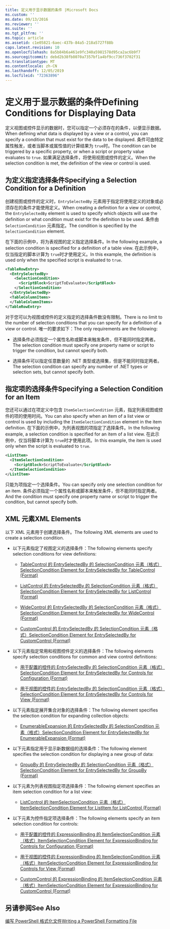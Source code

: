```yaml
---
title: 定义用于显示数据的条件 |Microsoft Docs
ms.custom: ''
ms.date: 09/13/2016
ms.reviewer: ''
ms.suite: ''
ms.tgt_pltfrm: ''
ms.topic: article
ms.assetid: c1e05821-6aec-437b-84a5-218a5727f88b
caps.latest.revision: 10
ms.openlocfilehash: 8a5b84b6a461e9fc340a5981578d95ca2ac6b9f7
ms.sourcegitcommit: debd2b38fb8070a7357bf1a4bf9cc736f3702f31
ms.translationtype: MT
ms.contentlocale: zh-CN
ms.lasthandoff: 12/05/2019
ms.locfileid: "72363896"
---
```

# <a name="defining-conditions-for-displaying-data"></a><span data-ttu-id="ce04a-102">定义用于显示数据的条件</span><span class="sxs-lookup"><span data-stu-id="ce04a-102">Defining Conditions for Displaying Data</span></span>

<span data-ttu-id="ce04a-103">定义视图或控件显示的数据时，您可以指定一个必须存在的条件，以便显示数据。</span><span class="sxs-lookup"><span data-stu-id="ce04a-103">When defining what data is displayed by a view or a control, you can specify a condition that must exist for the data to be displayed.</span></span> <span data-ttu-id="ce04a-104">条件可由特定属性触发，或者当脚本或属性值的计算结果为 `true`时。</span><span class="sxs-lookup"><span data-stu-id="ce04a-104">The condition can be triggered by a specific property, or when a script or property value evaluates to `true`.</span></span> <span data-ttu-id="ce04a-105">如果满足选择条件，将使用视图或控件的定义。</span><span class="sxs-lookup"><span data-stu-id="ce04a-105">When the selection condition is met, the definition of the view or control is used.</span></span>

## <a name="specifying-a-selection-condition-for-a-definition"></a><span data-ttu-id="ce04a-106">为定义指定选择条件</span><span class="sxs-lookup"><span data-stu-id="ce04a-106">Specifying a Selection Condition for a Definition</span></span>

<span data-ttu-id="ce04a-107">创建视图或控件的定义时，`EntrySelectedBy` 元素用于指定将使用定义的对象或必须存在的条件才能使用定义。</span><span class="sxs-lookup"><span data-stu-id="ce04a-107">When creating a definition for a view or control, the `EntrySelectedBy` element is used to specify which objects will use the definition or what condition must exist for the definition to be used.</span></span> <span data-ttu-id="ce04a-108">条件由 `SelectionCondition` 元素指定。</span><span class="sxs-lookup"><span data-stu-id="ce04a-108">The condition is specified by the `SelectionCondition` element.</span></span>

<span data-ttu-id="ce04a-109">在下面的示例中，将为表视图的定义指定选择条件。</span><span class="sxs-lookup"><span data-stu-id="ce04a-109">In the following example, a selection condition is specified for a definition of a table view.</span></span> <span data-ttu-id="ce04a-110">在此示例中，仅当指定的脚本计算为 `true`时才使用定义。</span><span class="sxs-lookup"><span data-stu-id="ce04a-110">In this example, the definition is used only when the specified script is evaluated to `true`.</span></span>

```xml
<TableRowEntry>
  <EntrySelectedBy>
    <SelectionCondition>
      <ScriptBlock>ScriptToEvaluate</ScriptBlock>
    </SelectionCondition>
  </EntrySelectedBy>
  <TableColumnItems>
  </TableColumnItems>
</TableRowEntry>

```

<span data-ttu-id="ce04a-111">对于您可以为视图或控件的定义指定的选择条件数没有限制。</span><span class="sxs-lookup"><span data-stu-id="ce04a-111">There is no limit to the number of selection conditions that you can specify for a definition of a view or control.</span></span> <span data-ttu-id="ce04a-112">唯一的要求如下：</span><span class="sxs-lookup"><span data-stu-id="ce04a-112">The only requirements are the following:</span></span>

- <span data-ttu-id="ce04a-113">选择条件必须指定一个属性名称或脚本来触发条件，但不能同时指定两者。</span><span class="sxs-lookup"><span data-stu-id="ce04a-113">The selection condition must specify one property name or script to trigger the condition, but cannot specify both.</span></span>

- <span data-ttu-id="ce04a-114">选择条件可以指定任意数量的 .NET 类型或选择集，但是不能同时指定两者。</span><span class="sxs-lookup"><span data-stu-id="ce04a-114">The selection condition can specify any number of .NET types or selection sets, but cannot specify both.</span></span>

## <a name="specifying-a-selection-condition-for-an-item"></a><span data-ttu-id="ce04a-115">指定项的选择条件</span><span class="sxs-lookup"><span data-stu-id="ce04a-115">Specifying a Selection Condition for an Item</span></span>

<span data-ttu-id="ce04a-116">您还可以通过在项定义中包含 `ItemSelectionCondition` 元素，指定列表视图或控件的项的使用时间。</span><span class="sxs-lookup"><span data-stu-id="ce04a-116">You can also specify when an item of a list view or control is used by including the `ItemSelectionCondition` element in the item definition.</span></span> <span data-ttu-id="ce04a-117">在下面的示例中，为列表视图的项指定了选择条件。</span><span class="sxs-lookup"><span data-stu-id="ce04a-117">In the following example, a selection condition is specified for an item of a list view.</span></span> <span data-ttu-id="ce04a-118">在此示例中，仅当将脚本计算为 `true`时才使用此项。</span><span class="sxs-lookup"><span data-stu-id="ce04a-118">In this example, the item is used only when the script is evaluated to `true`.</span></span>

```xml
<ListItem>
  <ItemSelectionCondition>
    <ScriptBlock>ScriptToEvaluate</ScriptBlock>
  </ItemSelectionCondition>
</ListItem>

```

<span data-ttu-id="ce04a-119">只能为项指定一个选择条件。</span><span class="sxs-lookup"><span data-stu-id="ce04a-119">You can specify only one selection condition for an item.</span></span> <span data-ttu-id="ce04a-120">条件必须指定一个属性名称或脚本来触发条件，但不能同时指定两者。</span><span class="sxs-lookup"><span data-stu-id="ce04a-120">And the condition must specify one property name or script to trigger the condition, but cannot specify both.</span></span>

## <a name="xml-elements"></a><span data-ttu-id="ce04a-121">XML 元素</span><span class="sxs-lookup"><span data-stu-id="ce04a-121">XML Elements</span></span>

 <span data-ttu-id="ce04a-122">以下 XML 元素用于创建选择条件。</span><span class="sxs-lookup"><span data-stu-id="ce04a-122">The following XML elements are used to create a selection condition.</span></span>

- <span data-ttu-id="ce04a-123">以下元素指定了视图定义的选择条件：</span><span class="sxs-lookup"><span data-stu-id="ce04a-123">The following elements specify selection conditions for view definitions:</span></span>

    - [<span data-ttu-id="ce04a-124">TableControl 的 EntrySelectedBy 的 SelectionCondition 元素（格式）</span><span class="sxs-lookup"><span data-stu-id="ce04a-124">SelectionCondition Element for EntrySelectedBy for TableControl (Format)</span></span>](./selectioncondition-element-for-entryselectedby-for-tablecontrol-format.md)

    - [<span data-ttu-id="ce04a-125">ListControl 的 EntrySelectedBy 的 SelectionCondition 元素（格式）</span><span class="sxs-lookup"><span data-stu-id="ce04a-125">SelectionCondition Element for EntrySelectedBy for ListControl (Format)</span></span>](./selectioncondition-element-for-entryselectedby-for-listcontrol-format.md)

    - [<span data-ttu-id="ce04a-126">WideControl 的 EntrySelectedBy 的 SelectionCondition 元素（格式）</span><span class="sxs-lookup"><span data-stu-id="ce04a-126">SelectionCondition Element for EntrySelectedBy for WideControl (Format)</span></span>](./selectioncondition-element-for-entryselectedby-for-widecontrol-format.md)

    - [<span data-ttu-id="ce04a-127">CustomControl 的 EntrySelectedBy 的 SelectionCondition 元素（格式）</span><span class="sxs-lookup"><span data-stu-id="ce04a-127">SelectionCondition Element for EntrySelectedBy for CustomControl (Format)</span></span>](./selectioncondition-element-for-entryselectedby-for-customcontrol-format.md)

- <span data-ttu-id="ce04a-128">以下元素指定常用和视图控件定义的选择条件：</span><span class="sxs-lookup"><span data-stu-id="ce04a-128">The following elements specify selection conditions for common and view control definitions:</span></span>

    - [<span data-ttu-id="ce04a-129">用于配置的控件的 EntrySelectedBy 的 SelectionCondition 元素（格式）</span><span class="sxs-lookup"><span data-stu-id="ce04a-129">SelectionCondition Element for EntrySelectedBy for Controls for Configuration (Format)</span></span>](./selectioncondition-element-for-entryselectedby-for-controls-for-configuration-format.md)

    - [<span data-ttu-id="ce04a-130">用于视图的控件的 EntrySelectedBy 的 SelectionCondition 元素（格式）</span><span class="sxs-lookup"><span data-stu-id="ce04a-130">SelectionCondition Element for EntrySelectedBy for Controls for View (Format)</span></span>](./selectioncondition-element-for-entryselectedby-for-controls-for-view-format.md)

- <span data-ttu-id="ce04a-131">以下元素指定展开集合对象的选择条件：</span><span class="sxs-lookup"><span data-stu-id="ce04a-131">The following element specifies the selection condition for expanding collection objects:</span></span>

    - [<span data-ttu-id="ce04a-132">EnumerableExpansion 的 EntrySelectedBy 的 SelectionCondition 元素（格式）</span><span class="sxs-lookup"><span data-stu-id="ce04a-132">SelectionCondition Element for EntrySelectedBy for EnumerableExpansion (Format)</span></span>](./selectioncondition-element-for-entryselectedby-for-enumerableexpansion-format.md)

- <span data-ttu-id="ce04a-133">以下元素指定用于显示新数据组的选择条件：</span><span class="sxs-lookup"><span data-stu-id="ce04a-133">The following element specifies the selection condition for displaying a new group of data:</span></span>

    - [<span data-ttu-id="ce04a-134">GroupBy 的 EntrySelectedBy 的 SelectionCondition 元素（格式）</span><span class="sxs-lookup"><span data-stu-id="ce04a-134">SelectionCondition Element for EntrySelectedBy for GroupBy (Format)</span></span>](./selectioncondition-element-for-entryselectedby-for-groupby-format.md)

- <span data-ttu-id="ce04a-135">以下元素为列表视图指定项选择条件：</span><span class="sxs-lookup"><span data-stu-id="ce04a-135">The following element specifies an item selection condition for a list view:</span></span>

    - [<span data-ttu-id="ce04a-136">ListControl 的 ItemSelectionCondition 元素（格式）</span><span class="sxs-lookup"><span data-stu-id="ce04a-136">ItemSelectionCondition Element for ListItem for ListControl (Format)</span></span>](./itemselectioncondition-element-for-listitem-for-listcontrol-format.md)

- <span data-ttu-id="ce04a-137">以下元素为控件指定项选择条件：</span><span class="sxs-lookup"><span data-stu-id="ce04a-137">The following elements specify an item selection condition for controls:</span></span>

    - [<span data-ttu-id="ce04a-138">用于配置的控件的 ExpressionBinding 的 ItemSelectionCondition 元素（格式）</span><span class="sxs-lookup"><span data-stu-id="ce04a-138">ItemSelectionCondition Element for ExpressionBinding for Controls for Configuration (Format)</span></span>](./itemselectioncondition-element-for-expressionbinding-for-controls-for-configuration-format.md)

    - [<span data-ttu-id="ce04a-139">用于视图的控件的 ExpressionBinding 的 ItemSelectionCondition 元素（格式）</span><span class="sxs-lookup"><span data-stu-id="ce04a-139">ItemSelectionCondition Element for ExpressionBinding for Controls for View (Format)</span></span>](./itemselectioncondition-element-for-expressionbinding-for-controls-for-view-format.md)

    - [<span data-ttu-id="ce04a-140">CustomControl 的 ExpressionBinding 的 ItemSelectionCondition 元素（格式）</span><span class="sxs-lookup"><span data-stu-id="ce04a-140">ItemSelectionCondition Element for ExpressionBinding for CustomControl (Format)</span></span>](./itemselectioncondition-element-for-expressionbinding-for-customcontrol-format.md)

## <a name="see-also"></a><span data-ttu-id="ce04a-141">另请参阅</span><span class="sxs-lookup"><span data-stu-id="ce04a-141">See Also</span></span>

[<span data-ttu-id="ce04a-142">编写 PowerShell 格式化文件</span><span class="sxs-lookup"><span data-stu-id="ce04a-142">Writing a PowerShell Formatting File</span></span>](./writing-a-powershell-formatting-file.md)
